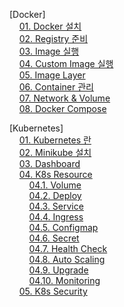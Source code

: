 
[Docker]    
&nbsp;&nbsp;&nbsp;&nbsp;[01. Docker 설치](/docker/01.docker)  
&nbsp;&nbsp;&nbsp;&nbsp;[02. Registry 준비](/docker/02.registry)  
&nbsp;&nbsp;&nbsp;&nbsp;[03. Image 실행](/docker/03.image)  
&nbsp;&nbsp;&nbsp;&nbsp;[04. Custom Image 실행](/docker/04.custom-image)  
&nbsp;&nbsp;&nbsp;&nbsp;[05. Image Layer](/docker/05.image-layer)  
&nbsp;&nbsp;&nbsp;&nbsp;[06. Container 관리](/docker/06.more)  
&nbsp;&nbsp;&nbsp;&nbsp;[07. Network & Volume](/docker/07.network-volume)  
&nbsp;&nbsp;&nbsp;&nbsp;[08. Docker Compose](/docker/08.docker-compose)  

[Kubernetes]  
&nbsp;&nbsp;&nbsp;&nbsp;[01. Kubernetes 란](/k8s/01.k8s)  
&nbsp;&nbsp;&nbsp;&nbsp;[02. Minikube 설치](/k8s/02.minikube)  
&nbsp;&nbsp;&nbsp;&nbsp;[03. Dashboard](/k8s/03.dashboard)  
&nbsp;&nbsp;&nbsp;&nbsp;[04. K8s Resource](/k8s/04.resources)  
&nbsp;&nbsp;&nbsp;&nbsp;&nbsp;&nbsp;&nbsp;&nbsp;[04.1. Volume](/k8s/04.1.volume)  
&nbsp;&nbsp;&nbsp;&nbsp;&nbsp;&nbsp;&nbsp;&nbsp;[04.2. Deploy](/k8s/04.2.deploy)  
&nbsp;&nbsp;&nbsp;&nbsp;&nbsp;&nbsp;&nbsp;&nbsp;[04.3. Service](/k8s/04.3.service)  
&nbsp;&nbsp;&nbsp;&nbsp;&nbsp;&nbsp;&nbsp;&nbsp;[04.4. Ingress](/k8s/04.4.ingress)  
&nbsp;&nbsp;&nbsp;&nbsp;&nbsp;&nbsp;&nbsp;&nbsp;[04.5. Configmap](/k8s/04.5.configmap)  
&nbsp;&nbsp;&nbsp;&nbsp;&nbsp;&nbsp;&nbsp;&nbsp;[04.6. Secret](/k8s/04.6.secret)  
&nbsp;&nbsp;&nbsp;&nbsp;&nbsp;&nbsp;&nbsp;&nbsp;[04.7. Health Check](/k8s/04.7.healthcheck)  
&nbsp;&nbsp;&nbsp;&nbsp;&nbsp;&nbsp;&nbsp;&nbsp;[04.8. Auto Scaling](/k8s/04.8.autoscale)  
&nbsp;&nbsp;&nbsp;&nbsp;&nbsp;&nbsp;&nbsp;&nbsp;[04.9. Upgrade](/k8s/04.9.upgrade)  
&nbsp;&nbsp;&nbsp;&nbsp;&nbsp;&nbsp;&nbsp;&nbsp;[04.10. Monitoring](/k8s/04.10.monitoring)  
&nbsp;&nbsp;&nbsp;&nbsp;[05. K8s Security](/k8s/05.security)    


<!--
[1. What is Docker](/1.-What-is-Docker)  
[2. Docker 설치](/2.-Docker-설치)  
[3. Registry 준비](/3.-Registry-준비)  
[4. Getting Started](/4.-Getting-Started)  
&nbsp;&nbsp;&nbsp;&nbsp;[4.1 기존 Image로 실행](/sub01/4.1-기존-Image로-실행)  
&nbsp;&nbsp;&nbsp;&nbsp;[4.2 나만의 Image로 실행](/sub01/4.2-나만의-이미지로-실행)  
&nbsp;&nbsp;&nbsp;&nbsp;[4.3 Image의 Layer구조 이해하기](/sub01/4.3-Image의-Layer구조-이해하기)  
&nbsp;&nbsp;&nbsp;&nbsp;[4.4 좀 더 알아야 할 것들](/sub01/4.4-More)  
[5. More Advanced](/5.-More-Advanced)  
[6. Beyond Docker](/6.-Beyond-Docker)  
<details>
<summary>[7. k8s](k8s-exercise/01-lesson/getting_started)</summary>   
&nbsp;&nbsp;&nbsp;&nbsp;[01-lesson](k8s-exercise/01-lesson/readme)  <br>
&nbsp;&nbsp;&nbsp;&nbsp;[02-lesson](k8s-exercise/02-lesson/readme)  <br>
&nbsp;&nbsp;&nbsp;&nbsp;[03-lesson](k8s-exercise/03-lesson/readme)  <br>
&nbsp;&nbsp;&nbsp;&nbsp;[04-lesson](k8s-exercise/04-lesson/readme)  <br>
&nbsp;&nbsp;&nbsp;&nbsp;[05-lesson](k8s-exercise/05-lesson/readme)  <br>
&nbsp;&nbsp;&nbsp;&nbsp;[06-lesson](k8s-exercise/06-lesson/readme)  <br>
</details>  

<!--들여쓰기: &nbsp -->
<!--sub page: 폴더만들고 경로 지정 ex) /sub01/sub01 -->
<!--sub link sample &nbsp;&nbsp;&nbsp;&nbsp;[1.1 sub01](/sub01/sub01) -->